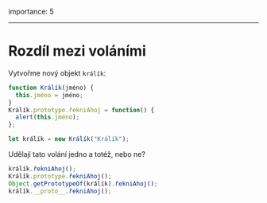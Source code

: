 importance: 5

---

# Rozdíl mezi voláními

Vytvořme nový objekt `králík`:

```js
function Králík(jméno) {
  this.jméno = jméno;
}
Králík.prototype.řekniAhoj = function() {
  alert(this.jméno);
};

let králík = new Králík("Králík");
```

Udělají tato volání jedno a totéž, nebo ne?

```js
králík.řekniAhoj();
Králík.prototype.řekniAhoj();
Object.getPrototypeOf(králík).řekniAhoj();
králík.__proto__.řekniAhoj();
```
